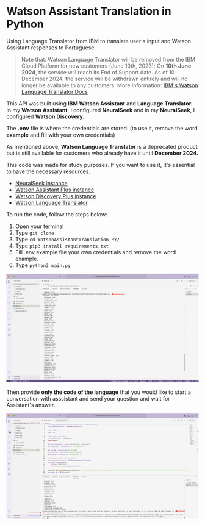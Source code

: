 # Watson Assistant Translation in Python

Using Language Translator from IBM to translate user's input and Watson Assistant responses to Portuguese.

> Note that: Watson Language Translator will be removed from the IBM Cloud Platform for new customers (June 10th, 2023); On **10th June 2024**, the service will reach its End of Support date. As of 10 December 2024, the service will be withdrawn entirely and will no longer be available to any customers.
> More information: [IBM's Watson Language Translator Docs](https://cloud.ibm.com/apidocs/language-translator)

This API was built using **IBM Watson Assistant** and **Language Translator.** In my **Watson Assistant**, I configured **NeuralSeek** and in my **NeuralSeek**, I configured **Watson Discovery.**

The **.env** file is where the credentials are stored. (to use it, remove the word **example** and fill with your own credentials)

As mentioned above, **Watson Language Translator** is a deprecated product but is still available for customers who already have it until **December 2024.**

This code was made for study purposes. If you want to use it, it's essential to have the necessary resources.

- [NeuralSeek instance](https://cloud.ibm.com/catalog/services/neuralseek)
- [Watson Assistant Plus instance](https://cloud.ibm.com/catalog/services/watson-assistant)
- [Watson Discovery Plus instance](https://cloud.ibm.com/catalog/services/watson-discovery)
- [Watson Language Translator](https://cloud.ibm.com/docs/language-translator?topic=language-translator-about)

To run the code, follow the steps below:

1. Open your terminal
2. Type `git clone `
3. Type `cd WatsonAssistantTranslation-PY/`
4. Type `pip3 install requirements.txt`
5. Fill .env example file your own credentials and remove the word example.
6. Type `python3 main.py`

![1](./Images/001.png)

Then provide **only the code of the language** that you would like to start a conversation with asssistant and send your question and wait for Assistant's answer.

![2](./Images/002.png)
